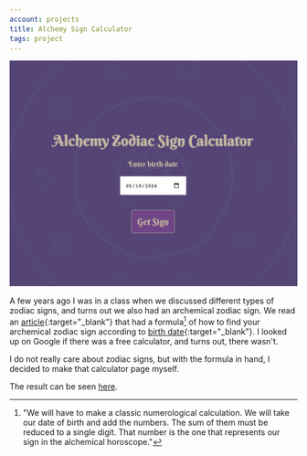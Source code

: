 ```yaml
---
account: projects
title: Alchemy Sign Calculator
tags: project
---
```


![Alchemy Page Screenshot](/assets/img/posts/alchemy-screenshot.png)

A few years ago I was in a class when we discussed different types of zodiac signs, and turns out we also had an archemical zodiac sign. We read an [article][external-number-link]{:target="\_blank"} that had a formula[^1] of how to find your archemical zodiac sign according to [birth date][another-external-link]{:target="\_blank"}. I looked up on Google if there was a free calculator, and turns out, there wasn't.

I do not really care about zodiac signs, but with the formula in hand, I decided to make that calculator page myself.

The result can be seen [here][alchemy-link].

[^1]: "We will have to make a classic numerological calculation. We will take our date of birth and add the numbers. The sum of them must be reduced to a single digit. That number is the one that represents our sign in the alchemical horoscope."

[alchemy-link]: https://harrypujols.com/alchemy-sign
[external-number-link]: https://mysticattitude.com/en/numerology/alchemical-horoscope-what-sign-are-you
[another-external-link]: https://www.sacarmi.com/birth-alchemy
